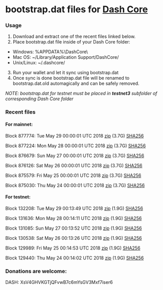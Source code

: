 # bootstrap.dat files for [Dash Core](https://www.dash.org)

### Usage

1. Download and extract one of the recent files linked below.
2. Place bootstrap.dat file inside of your Dash Core folder:
 - Windows: %APPDATA%\DashCore\
 - Mac OS: ~/Library/Application Support/DashCore/
 - Unix/Linux: ~/.dashcore/
3. Run your wallet and let it sync using bootstrap.dat
4. Once sync is done bootstrap.dat file will be renamed to bootstrap.dat.old automagically and can be safely removed.

_NOTE: bootstrap.dat for testnet must be placed in **testnet3** subfolder of corresponding Dash Core folder_

### Recent files

#### For mainnet:

Block 877774: Tue May 29 00:00:01 UTC 2018 [zip](https://dash-bootstrap.ams3.digitaloceanspaces.com/mainnet/2018-05-29/bootstrap.dat.zip) (3.7G) [SHA256](https://dash-bootstrap.ams3.digitaloceanspaces.com/mainnet/2018-05-29/sha256.txt)

Block 877224: Mon May 28 00:00:01 UTC 2018 [zip](https://dash-bootstrap.ams3.digitaloceanspaces.com/mainnet/2018-05-28/bootstrap.dat.zip) (3.7G) [SHA256](https://dash-bootstrap.ams3.digitaloceanspaces.com/mainnet/2018-05-28/sha256.txt)

Block 876679: Sun May 27 00:00:01 UTC 2018 [zip](https://dash-bootstrap.ams3.digitaloceanspaces.com/mainnet/2018-05-27/bootstrap.dat.zip) (3.7G) [SHA256](https://dash-bootstrap.ams3.digitaloceanspaces.com/mainnet/2018-05-27/sha256.txt)

Block 876126: Sat May 26 00:00:01 UTC 2018 [zip](https://dash-bootstrap.ams3.digitaloceanspaces.com/mainnet/2018-05-26/bootstrap.dat.zip) (3.7G) [SHA256](https://dash-bootstrap.ams3.digitaloceanspaces.com/mainnet/2018-05-26/sha256.txt)

Block 875579: Fri May 25 00:00:01 UTC 2018 [zip](https://dash-bootstrap.ams3.digitaloceanspaces.com/mainnet/2018-05-25/bootstrap.dat.zip) (3.7G) [SHA256](https://dash-bootstrap.ams3.digitaloceanspaces.com/mainnet/2018-05-25/sha256.txt)

Block 875030: Thu May 24 00:00:01 UTC 2018 [zip](https://dash-bootstrap.ams3.digitaloceanspaces.com/mainnet/2018-05-24/bootstrap.dat.zip) (3.7G) [SHA256](https://dash-bootstrap.ams3.digitaloceanspaces.com/mainnet/2018-05-24/sha256.txt)


#### For testnet:

Block 132208: Tue May 29 00:13:49 UTC 2018 [zip](https://dash-bootstrap.ams3.digitaloceanspaces.com/testnet/2018-05-29/bootstrap.dat.zip) (1.9G) [SHA256](https://dash-bootstrap.ams3.digitaloceanspaces.com/testnet/2018-05-29/sha256.txt)

Block 131636: Mon May 28 00:14:11 UTC 2018 [zip](https://dash-bootstrap.ams3.digitaloceanspaces.com/testnet/2018-05-28/bootstrap.dat.zip) (1.9G) [SHA256](https://dash-bootstrap.ams3.digitaloceanspaces.com/testnet/2018-05-28/sha256.txt)

Block 131085: Sun May 27 00:13:52 UTC 2018 [zip](https://dash-bootstrap.ams3.digitaloceanspaces.com/testnet/2018-05-27/bootstrap.dat.zip) (1.9G) [SHA256](https://dash-bootstrap.ams3.digitaloceanspaces.com/testnet/2018-05-27/sha256.txt)

Block 130538: Sat May 26 00:13:26 UTC 2018 [zip](https://dash-bootstrap.ams3.digitaloceanspaces.com/testnet/2018-05-26/bootstrap.dat.zip) (1.9G) [SHA256](https://dash-bootstrap.ams3.digitaloceanspaces.com/testnet/2018-05-26/sha256.txt)

Block 129989: Fri May 25 00:14:53 UTC 2018 [zip](https://dash-bootstrap.ams3.digitaloceanspaces.com/testnet/2018-05-25/bootstrap.dat.zip) (1.9G) [SHA256](https://dash-bootstrap.ams3.digitaloceanspaces.com/testnet/2018-05-25/sha256.txt)

Block 129440: Thu May 24 00:14:02 UTC 2018 [zip](https://dash-bootstrap.ams3.digitaloceanspaces.com/testnet/2018-05-24/bootstrap.dat.zip) (1.9G) [SHA256](https://dash-bootstrap.ams3.digitaloceanspaces.com/testnet/2018-05-24/sha256.txt)


### Donations are welcome:

DASH: XsV4GHVKGTjQFvwB7c6mYsGV3Mxf7iser6
